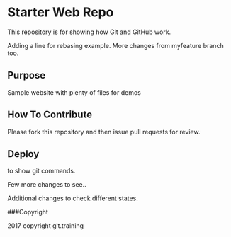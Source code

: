 # Starter Web Repo

This repository is for showing how Git and GitHub work.

Adding a line for rebasing example.
More changes from myfeature branch too.

## Purpose

Sample website with plenty of files for demos

## How To Contribute

Please fork this repository and then issue pull requests for review.

## Deploy

to show git commands.

Few more changes to see..


Additional changes to check different states.

###Copyright

2017 copyright git.training